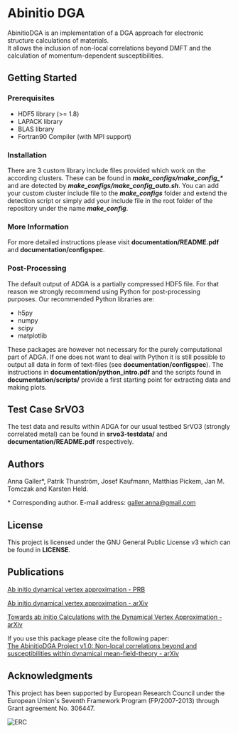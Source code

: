 # Abinitio DGA
                                                                                                                                                                       
AbinitioDGA is an implementation of a DGA approach for electronic structure calculations of materials.   
It allows the inclusion of non-local correlations beyond DMFT and the calculation of momentum-dependent susceptibilities.

## Getting Started

### Prerequisites

* HDF5 library (>= 1.8)
* LAPACK library
* BLAS library
* Fortran90 Compiler (with MPI support)

### Installation

There are 3 custom library include files provided which work on the according clusters. These can be found in **_make\_configs/make\_config\_\*_** and are detected by **_make\_configs/make\_config\_auto.sh_**. You can add your custom cluster include file to the **_make\_configs_** folder and extend the detection script or simply add your include file in the root folder of the repository under the name **_make\_config_**.

### More Information

For more detailed instructions please visit **documentation/README.pdf** and **documentation/configspec**.

### Post-Processing

The default output of ADGA is a partially compressed HDF5 file. For that reason we strongly recommend using Python for post-processing purposes. Our recommended Python libraries are:

* h5py
* numpy
* scipy
* matplotlib

These packages are however not necessary for the purely computational part of ADGA. If one does not want to deal with Python it is still possible to output all data in form of text-files (see **documentation/configspec**). The instructions in **documentation/python\_intro.pdf** and the scripts found in **documentation/scripts/** provide a first starting point for extracting data and making plots.

## Test Case SrVO3

The test data and results within ADGA for our usual testbed SrVO3 (strongly correlated metal) can be found in **srvo3-testdata/** and **documentation/README.pdf** respectively.

## Authors
Anna Galler\*, Patrik Thunström, Josef Kaufmann, Matthias Pickem, Jan M. Tomczak and Karsten Held.

\* Corresponding author. E-mail address: galler.anna@gmail.com

## License
This project is licensed under the GNU General Public License v3 which can be found in **LICENSE**.

## Publications
[Ab initio dynamical vertex approximation - PRB](https://journals.aps.org/prb/abstract/10.1103/PhysRevB.95.115107)

[Ab initio dynamical vertex approximation - arXiv](https://arxiv.org/abs/1610.02998)

[Towards ab initio Calculations with the Dynamical Vertex Approximation - arXiv](https://arxiv.org/abs/1709.02663)


If you use this package please cite the following paper:   
[The AbinitioDGA Project v1.0: Non-local correlations beyond and susceptibilities within dynamical mean-field-theory - arXiv](https://arxiv.org/abs/1710.06651)


## Acknowledgments

This project has been supported by European Research Council under the European Union's Seventh Framework Program (FP/2007-2013) through Grant agreement No. 306447.

![ERC](https://erc.europa.eu/sites/default/files/LOGO_ERC-FLAG_EU_.jpg)

